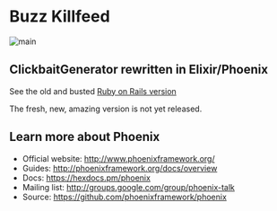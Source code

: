 # Buzz Killfeed
![main](https://github.com/shannonwells/BuzzKillfeed/actions/workflows/elixir.yml/badge.svg?branch=main)


## ClickbaitGenerator rewritten in Elixir/Phoenix
See the old and busted [Ruby on Rails version](http://www.buzzkillfeed.me)

The fresh, new, amazing version is not yet released.

## Learn more about Phoenix

* Official website: http://www.phoenixframework.org/
* Guides: http://phoenixframework.org/docs/overview
* Docs: https://hexdocs.pm/phoenix
* Mailing list: http://groups.google.com/group/phoenix-talk
* Source: https://github.com/phoenixframework/phoenix
